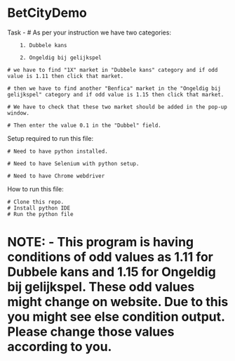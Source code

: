 # BetCityDemo
Task -
    # As per your instruction we have two categories:
    
        1. Dubbele kans
        
        2. Ongeldig bij gelijkspel
        
    # we have to find "1X" market in "Dubbele kans" category and if odd value is 1.11 then click that market.
    
    # then we have to find another "Benfica" market in the "Ongeldig bij gelijkspel" category and if odd value is 1.15 then click that market.
    
    # We have to check that these two market should be added in the pop-up window.
    
    # Then enter the value 0.1 in the "Dubbel" field.
    
Setup required to run this file:

    # Need to have python installed.
    
    # Need to have Selenium with python setup.
    
    # Need to have Chrome webdriver 

How to run this file:

    # Clone this repo.
    # Install python IDE
    # Run the python file

# NOTE: - This program is having conditions of odd values as 1.11 for Dubbele kans and 1.15 for Ongeldig bij gelijkspel. These odd values might change on website. Due to this you might see else condition output. Please change those values according to you.

